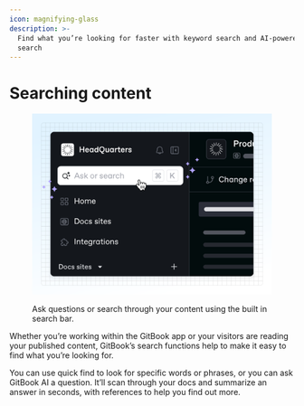 ```yaml
---
icon: magnifying-glass
description: >-
  Find what you’re looking for faster with keyword search and AI-powered smart
  search
---
```


# Searching content

<figure><img src="../../.gitbook/assets/10_01_25_searching_content.svg" alt=""><figcaption><p>Ask questions or search through your content using the built in search bar.</p></figcaption></figure>

Whether you’re working within the GitBook app or your visitors are reading your published content, GitBook’s search functions help to make it easy to find what you’re looking for.&#x20;

You can use quick find to look for specific words or phrases, or you can ask GitBook AI a question. It’ll scan through your docs and summarize an answer in seconds, with references to help you find out more.
